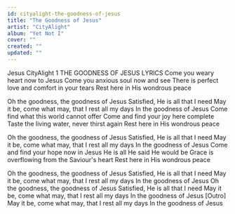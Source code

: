 ```yaml
---
id: cityalight-the-goodness-of-jesus
title: "The Goodness of Jesus"
artist: "CityAlight"
album: "Yet Not I"
cover: ""
created: ""
updated: ""
---
```


Jesus
CityAlight
 1
THE GOODNESS OF JESUS LYRICS
Come you weary heart now to Jesus
Come you anxious soul now and see
There is perfect love and comfort in your tears
Rest here in His wondrous peace

Oh the goodness, the goodness of Jesus
Satisfied, He is all that I need
May it be, come what may, that I rest all my days
In the goodness of Jesus
Come find what this world cannot offer
Come and find your joy here complete
Taste the living water, never thirst again
Rest here in His wondrous peace

Oh the goodness, the goodness of Jesus
Satisfied, He is all that I need
May it be, come what may, that I rest all my days
In the goodness of Jesus
Come and find your hope now in Jesus
He is all He said He would be
Grace is overflowing from the Saviour's heart
Rest here in His wondrous peace

Oh the goodness, the goodness of Jesus
Satisfied, He is all that I need
May it be, come what may, that I rest all my days
In the goodness of Jesus
Oh the goodness, the goodness of Jesus
Satisfied, He is all that I need
May it be, come what may, that I rest all my days
In the goodness of Jesus
[Outro]
May it be, come what may, that I rest all my days
In the goodness of Jesus